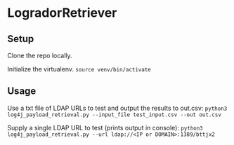 # LogradorRetriever

## Setup

Clone the repo locally.

Initialize the virtualenv.
`source venv/bin/activate`

## Usage

Use a txt file of LDAP URLs to test and output the results to out.csv:
`python3 log4j_payload_retrieval.py --input_file test_input.csv --out out.csv`

Supply a single LDAP URL to test (prints output in console):
`python3 log4j_payload_retrieval.py --url ldap://<IP or DOMAIN>:1389/bttjx2`
